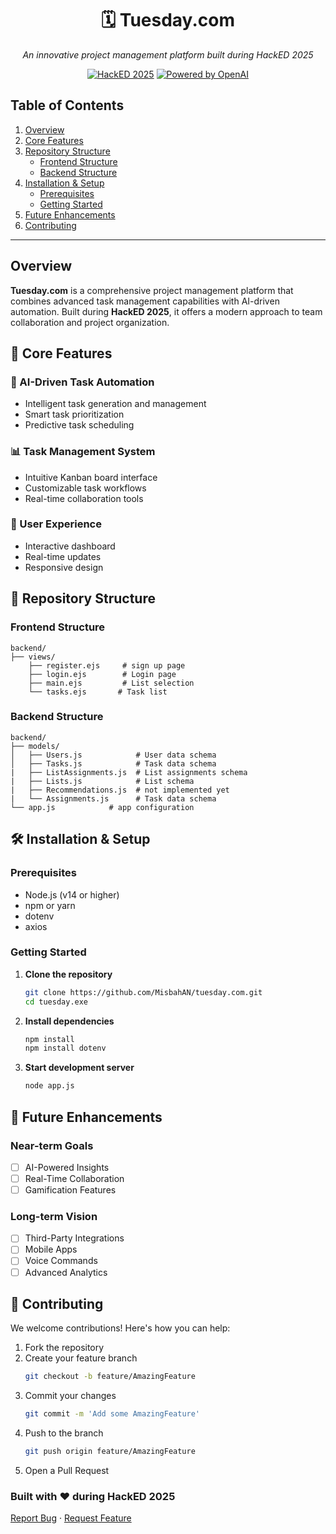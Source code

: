 <div align="center">

# 🗓️ Tuesday.com

*An innovative project management platform built during HackED 2025*

[![HackED 2025](https://img.shields.io/badge/HackED-2025-orange.svg)](https://github.com/MisbahAN/tuesday.com)
[![Powered by OpenAI](https://img.shields.io/badge/Powered%20by-OpenAI-412991.svg)](https://openai.com)
</div>

## Table of Contents
1. [Overview](#overview)
2. [Core Features](#-Core-Features)
3. [Repository Structure](#-Repository-Structure)
   - [Frontend Structure](#frontend-structure)
   - [Backend Structure](#backend-structure)
4. [Installation & Setup](#Installation-&-Setup)
   - [Prerequisites](#prerequisites)
   - [Getting Started](#getting-started)
5. [Future Enhancements](#-Future-Enhancements)
6. [Contributing](#-Contributing)

---
## Overview

**Tuesday.com** is a comprehensive project management platform that combines advanced task management capabilities with AI-driven automation. Built during **HackED 2025**, it offers a modern approach to team collaboration and project organization.


## 🚀 Core Features

### 🤖 AI-Driven Task Automation
- Intelligent task generation and management
- Smart task prioritization
- Predictive task scheduling

### 📊 Task Management System
- Intuitive Kanban board interface
- Customizable task workflows
- Real-time collaboration tools

### 📱 User Experience
- Interactive dashboard
- Real-time updates
- Responsive design

## 📁 Repository Structure

### Frontend Structure
```
backend/
├── views/
    ├── register.ejs     # sign up page
    ├── login.ejs        # Login page
    ├── main.ejs         # List selection
    └── tasks.ejs       # Task list
```

### Backend Structure
```
backend/
├── models/
│   ├── Users.js            # User data schema
│   ├── Tasks.js            # Task data schema
|   ├── ListAssignments.js  # List assignments schema
|   ├── Lists.js            # List schema
|   ├── Recommendations.js  # not implemented yet
|   └── Assignments.js      # Task data schema
└── app.js            # app configuration
```

## 🛠️ Installation & Setup

### Prerequisites
- Node.js (v14 or higher)
- npm or yarn
- dotenv
- axios

### Getting Started

1. **Clone the repository**
   ```bash
   git clone https://github.com/MisbahAN/tuesday.com.git
   cd tuesday.exe
   ```

2. **Install dependencies**
   ```bash
   npm install
   npm install dotenv
   ```

3. **Start development server**
   ```bash
   node app.js
   ```

## 🔮 Future Enhancements

### Near-term Goals
- [ ] AI-Powered Insights
- [ ] Real-Time Collaboration
- [ ] Gamification Features

### Long-term Vision
- [ ] Third-Party Integrations
- [ ] Mobile Apps
- [ ] Voice Commands
- [ ] Advanced Analytics

## 🤝 Contributing

We welcome contributions! Here's how you can help:

1. Fork the repository
2. Create your feature branch
   ```bash
   git checkout -b feature/AmazingFeature
   ```
3. Commit your changes
   ```bash
   git commit -m 'Add some AmazingFeature'
   ```
4. Push to the branch
   ```bash
   git push origin feature/AmazingFeature
   ```
5. Open a Pull Request


### Built with ❤️ during HackED 2025

[Report Bug](https://github.com/MisbahAN/tuesday.com/issues) · [Request Feature](https://github.com/MisbahAN/tuesday.com/issues)

</div>
